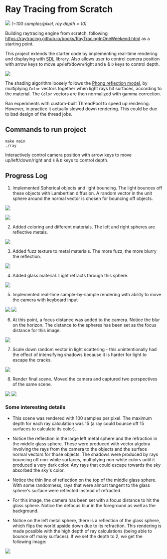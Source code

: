 # Ray Tracing from Scratch
![](./png/img13.png)
*(~100 samples/pixel, ray depth = 10)*

Building raytracing engine from scratch, following https://raytracing.github.io/books/RayTracingInOneWeekend.html as a starting point.

This project extends the starter code by implementing real-time rendering and displaying with [SDL](https://www.libsdl.org/) library. Also allows user to control camera position with arrow keys to move up/left/down/right and `E` & `D` keys to control depth.

![](./png/img11.png)

The shading algorithm loosely follows the [Phong reflection model](https://en.wikipedia.org/wiki/Phong_reflection_model), by multiplying `Color` vectors together when light rays hit surfaces, according to the material. The `Color` vectors are then normalized with gamma correction.

Ran experiments with custom-built ThreadPool to speed up rendering. However, in practice it actually slowed down rendering. This could be due to bad design of the thread jobs.

## Commands to run project

```
make main
./ray
```
Interactively control camera position with arrow keys to move up/left/down/right and `E` & `D` keys to control depth.

## Progress Log

1. Implemented Spherical objects and light bouncing. The light bounces off these objects with Lambertian diffusion. A random vector in the unit sphere around the normal vector is chosen for bouncing off objects.

![](./png/img.png)

![](./png/img2.png)

2. Added coloring and different materials. The left and right spheres are reflective metals.

![](./png/img3.png)

3. Added fuzz texture to metal materials. The more fuzz, the more blurry the reflection.

![](./png/img4.png)

4. Added glass material. Light refracts through this sphere.

![](./png/img5.png)

5. Implemented real-time sample-by-sample rendering with ability to move the camera with keyboard input

![](./png/img6.png)
![](./png/img7.png)

6. At this point, a focus distance was added to the camera. Notice the blur on the horizon. The distance to the spheres has been set as the focus distance for this image.

![](./png/img8.png)

7. Scale down random vector in light scattering - this unintentionally had the effect of intensifying shadows because it is harder for light to escape the cracks.

![](./png/img9.png)

8. Render final scene. Moved the camera and captured two perspectives of the same scene. 

![](./png/img10.png)
![](./png/img11.png)

### Some interesting details

* This scene was rendered with 100 samples per pixel. The maximum depth for each ray calculation was 15 (a ray could bounce off 15 surfaces to calculate its color). 

* Notice the reflection in the large left metal sphere and the refraction in the middle glass sphere. These were produced with vector algebra involving the rays from the camera to the objects and the surface normal vectors for those objects. The shadows were produced by rays bouncing off non-white surfaces, multiplying non-white colors until it produced a very dark color. Any rays that could escape towards the sky absorbed the sky's color.

* Notice the thin line of reflection on the top of the middle glass sphere. With some randomness, rays that were almost tangent to the glass sphere's surface were reflected instead of refracted.

* For this image, the camera has been set with a focus distance to hit the glass sphere. Notice the defocus blur in the foreground as well as the background.

* Notice on the left metal sphere, there is a reflection of the glass sphere, which flips the world upside down due to its refraction. This rendering is made possible with the high depth of ray calculations (being able to bounce off many surfaces). If we set the depth to 2, we get the following image:

![](./png/img12.png)


